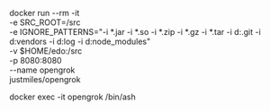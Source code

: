 docker run --rm -it \
  -e SRC_ROOT=/src \
  -e IGNORE_PATTERNS="-i *.jar -i *.so -i *.zip -i *.gz -i *.tar -i d:.git -i d:vendors -i d:log -i d:node_modules" \
  -v $HOME/edo:/src \
  -p 8080:8080 \
  --name opengrok \
  justmiles/opengrok

docker exec -it opengrok /bin/ash